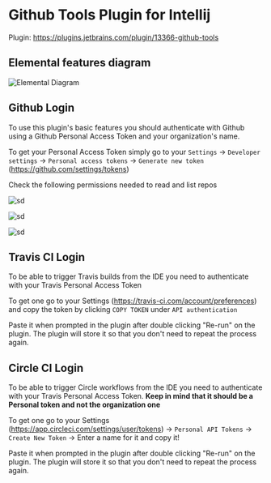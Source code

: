 # Github Tools Plugin for Intellij
Plugin: https://plugins.jetbrains.com/plugin/13366-github-tools

## Elemental features diagram
![Elemental Diagram](https://user-images.githubusercontent.com/4492972/88056345-c6ab2980-cb36-11ea-834e-3b0352a452ed.png)

## Github Login
To use this plugin's basic features you should authenticate with Github using a Github Personal Access Token and your organization's name.

To get your Personal Access Token simply go to your `Settings` -> `Developer settings` -> `Personal access tokens` -> `Generate new token` (https://github.com/settings/tokens)

Check the following permissions needed to read and list repos

![sd](https://i.ibb.co/309vkDw/Screenshot-2020-06-25-at-11-46-42.png)

![sd](https://i.ibb.co/FDrGgps/Screenshot-2020-06-25-at-11-46-46.png)

![sd](https://i.ibb.co/kBHSnzk/Screenshot-2020-06-25-at-11-46-52.png)

## Travis CI Login
To be able to trigger Travis builds from the IDE you need to authenticate with your Travis Personal Access Token

To get one go to your Settings (https://travis-ci.com/account/preferences) and copy the token by clicking `COPY TOKEN` under `API authentication`

Paste it when prompted in the plugin after double clicking "Re-run" on the plugin. The plugin will store it so that you don't need to repeat the process again.

## Circle CI Login
To be able to trigger Circle workflows from the IDE you need to authenticate with your Travis Personal Access Token. **Keep in mind that it should be a Personal token and not the organization one**

To get one go to your Settings (https://app.circleci.com/settings/user/tokens) -> `Personal API Tokens` -> `Create New Token` -> Enter a name for it and copy it!

Paste it when prompted in the plugin after double clicking "Re-run" on the plugin. The plugin will store it so that you don't need to repeat the process again.
